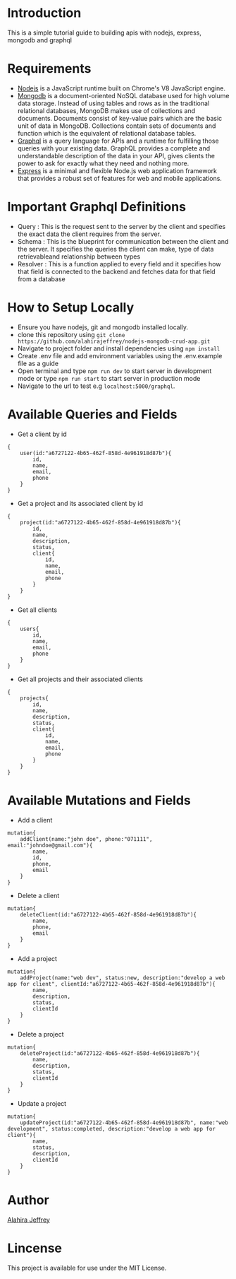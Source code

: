 # Introduction
This is a simple tutorial guide to building apis with nodejs, express, mongodb and graphql

# Requirements
- [Nodejs](https://nodejs.org/en/) is a JavaScript runtime built on Chrome's V8 JavaScript engine.
- [Mongodb](https://www.mongodb.com/try/download/community) is a document-oriented NoSQL database used for high volume data storage. Instead of using tables and rows as in the traditional relational databases, MongoDB makes use of collections and documents. Documents consist of key-value pairs which are the basic unit of data in MongoDB. Collections contain sets of documents and function which is the equivalent of relational database tables.
- [Graphql](https://graphql.org/) is a query language for APIs and a runtime for fulfilling those queries with your existing data. GraphQL provides a complete and understandable description of the data in your API, gives clients the power to ask for exactly what they need and nothing more.
- [Express](https://expressjs.com/) is a minimal and flexible Node.js web application framework that provides a robust set of features for web and mobile applications.

# Important Graphql Definitions
- Query : This is the request sent to the server by the client and specifies the exact data the client requires from the server.
- Schema : This is the blueprint for communication between the client and the server. It specifies the queries the client can make, type of data retrievableand relationship between types
- Resolver : This is a function applied to every field and it specifies how that field is connected to the backend and fetches data for that field from a database

# How to Setup Locally
- Ensure you have nodejs, git and mongodb installed locally.
- clone this repository using `git clone https://github.com/alahirajeffrey/nodejs-mongodb-crud-app.git`
-  Navigate to project folder and install dependencies using `npm install`
- Create .env file and add environment variables using the .env.example file as a guide
-  Open terminal and type `npm run dev` to start server in development mode or type `npm run start` to start server in production mode
- Navigate to the url to test e.g `localhost:5000/graphql`. 

# Available Queries and Fields
- Get a client by id
```
{
    user(id:"a6727122-4b65-462f-858d-4e961918d87b"){
        id,
        name,
        email,
        phone
    }
}
```
- Get a project and its associated client by id
```
{
    project(id:"a6727122-4b65-462f-858d-4e961918d87b"){
        id,
        name,
        description,
        status,
        client{
            id,
            name,
            email,
            phone
        }
    }
}
```
- Get all clients
```
{
    users{
        id,
        name,
        email,
        phone
    }
}
```
- Get all projects and their associated clients
```
{
    projects{
        id,
        name,
        description,
        status,
        client{
            id,
            name,
            email,
            phone
        }
    }
}
```


# Available Mutations and Fields
- Add a client
```
mutation{
    addClient(name:"john doe", phone:"071111", email:"johndoe@gmail.com"){
        name,
        id,
        phone,
        email
    }
}
```
- Delete a client
```
mutation{
    deleteClient(id:"a6727122-4b65-462f-858d-4e961918d87b"){
        name,
        phone,
        email
    }
}
```
- Add a project
```
mutation{
    addProject(name:"web dev", status:new, description:"develop a web app for client", clientId:"a6727122-4b65-462f-858d-4e961918d87b"){
        name,
        description,
        status,
        clientId
    }
}
```
- Delete a project
```
mutation{
    deleteProject(id:"a6727122-4b65-462f-858d-4e961918d87b"){
        name,
        description,
        status,
        clientId
    }
}
```
- Update a project
```
mutation{
    updateProject(id:"a6727122-4b65-462f-858d-4e961918d87b", name:"web development", status:completed, description:"develop a web app for client"){
        name,
        status,
        description,
        clientId
    }
}
```

# Author
[Alahira Jeffrey]((https://github.com/alahirajeffrey))

# Lincense
This project is available for use under the MIT License.
